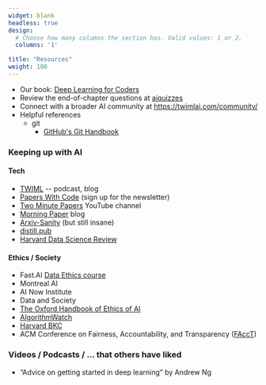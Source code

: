 ```yaml
---
widget: blank
headless: true
design:
  # Choose how many columns the section has. Valid values: 1 or 2.
  columns: '1'

title: "Resources"
weight: 100
---
```


* Our book: [Deep Learning for Coders](https://www.amazon.com/Deep-Learning-Coders-fastai-PyTorch/dp/1492045527/)
* Review the end-of-chapter questions at [aiquizzes](https://aiquizzes.com/)
* Connect with a broader AI community at <https://twimlai.com/community/>
* Helpful references
  * git
    * [GitHub's Git Handbook](https://guides.github.com/introduction/git-handbook/)

### Keeping up with AI

#### Tech

* [TWIML](https://twimlai.com/) -- podcast, blog
* [Papers With Code](https://paperswithcode.com/) (sign up for the newsletter)
* [Two Minute Papers](https://www.youtube.com/channel/UCbfYPyITQ-7l4upoX8nvctg) YouTube channel
* [Morning Paper](https://blog.acolyer.org/) blog
* [Arxiv-Sanity](http://www.arxiv-sanity.com/) (but still insane)
* [distill.pub](https://distill.pub/)
* [Harvard Data Science Review](https://hdsr.mitpress.mit.edu/)

#### Ethics / Society

* Fast.AI [Data Ethics course](https://ethics.fast.ai/)
* Montreal AI
* AI Now Institute
* Data and Society
* [The Oxford Handbook of Ethics of AI](https://global.oup.com/academic/product/the-oxford-handbook-of-ethics-of-ai-9780190067397?cc=ca&lang=en&#)
* [AlgorithmWatch](https://algorithmwatch.org/en/)
* [Harvard BKC](https://twitter.com/BKCHarvard)
* ACM Conference on Fairness, Accountability, and Transparency ([FAccT](https://facctconference.org/))


### Videos / Podcasts / ... that others have liked

* “Advice on getting started in deep learning” by Andrew Ng
  
